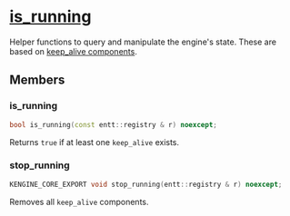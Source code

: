 # [is_running](is_running.hpp)

Helper functions to query and manipulate the engine's state. These are based on [keep_alive components](../data/keep_alive.md).

## Members

### is_running

```cpp
bool is_running(const entt::registry & r) noexcept;
```

Returns `true` if at least one `keep_alive` exists.

### stop_running

```cpp
KENGINE_CORE_EXPORT void stop_running(entt::registry & r) noexcept;
```

Removes all `keep_alive` components.